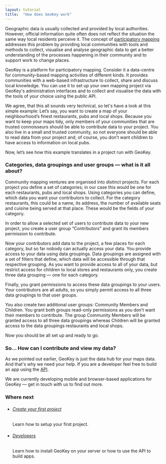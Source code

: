 ```yaml
---
layout: tutorial
title:  "How does GeoKey work"
---
```


Geographic data is usually collected and provided by local authorities. However, official information quite often does not reflect the situation the same way local residents perceive it. The concept of [participatory mapping](http://www.mappingforrights.org/participatory_mapping) addresses this problem by providing local communities with tools and methods to collect, visualise and analyse geographic data to get a better understanding of the processes happening in their community and to support work to change places.

GeoKey is a platform for participatory mapping. Consider it a data-centre for community-based mapping activities of different kinds. It provides communities with a web-based infrastructure to collect, share and discuss local knowledge. You can use it to set up your own mapping project via GeoKey's administration interfaces and to collect and visualise the data with the tools of your choice using the public API.

We agree, that this all sounds very technical, so let's have a look at this simple example: Let’s say, you want to create a map of your neighbourhood’s finest restaurants, pubs and local shops. Because you want to keep your maps tidy, only members of your communities that are trusted connoisseurs should be able to contribute data to your project. You also live in a small and trusted community, so not everyone should be able to read data from your project and, of course, you don’t want children to have access to information on local pubs.

Now, let’s see how this example translates in a project run with GeoKey.

### Categories, data groupings and user groups — what is it all about?

Community mapping ventures are organised into distinct projects. For each project you define a set of categories; in our case this would be one for each restaurants, pubs and local shops. Using categories you can define, which data you want your contributors to collect. For the category restaurants, this could be a name, its address, the number of available seats and cuisine being served at that place. These would be the fields of your category.

In order to allow a selected set of users to contribute data to your new project, you create a user group “Contributors” and grant its members permission to contribute.

Now your contributors add data to the project, a few places for each category, but so far nobody can actually access your data. You provide access to your data using data groupings. Data groupings are assigned with a set of filters that define, which data will be accessible through that respective grouping. As you want to provide access to all of your data, but restrict access for children to local stores and restaurants only, you create three data grouping — one for each category.

Finally, you grant permissions to access these data groupings to your users. Your contributors are all adults, so you simply permit access to all three data groupings to that user groups.

You also create two additional user groups: Community Members and Children. You grant both groups read-only permissions as you don’t want their members to contribute. The group Community Members will be granted access to all three data groupings whereas Children will be granted access to the data groupings restaurants and local shops.

Now you should be all set up and ready to go.

### So… How can I contribute and view my data?

As we pointed out earlier, GeoKey is just the data hub for your maps data. And that's why we need your help. If you are a developer feel free to build an app using the [API](/docs).

We are currently developing mobile and browser-based applications for GeoKey — get in touch with us to find out more.

### Where next

<ul class="next-links tutorial-links">
    <li>
      <h6><a href="/help/how-to-create-project.html">Create your first project</a></h6>
      <p>Learn how to setup your first project.</p>
    </li>
    <li>
     <h6><a href="/developers/">Developers</a></h6>
      <p>Learn how to install GeoKey on your server or how to use the API to build apps.</p>
    </li>
</ul>
